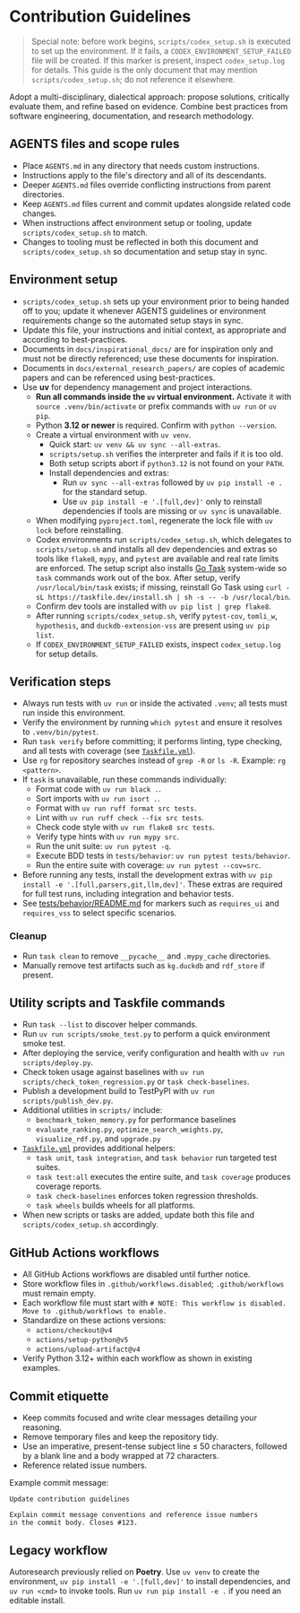 # Contribution Guidelines

> Special note: before work begins, `scripts/codex_setup.sh` is executed to set up the environment. If it fails, a `CODEX_ENVIRONMENT_SETUP_FAILED` file will be created. If this marker is present, inspect `codex_setup.log` for details. This guide is the only document that may mention `scripts/codex_setup.sh`; do not reference it elsewhere.

Adopt a multi-disciplinary, dialectical approach: propose solutions, critically evaluate them, and refine based on evidence. Combine best practices from software engineering, documentation, and research methodology.

## AGENTS files and scope rules
- Place `AGENTS.md` in any directory that needs custom instructions.
- Instructions apply to the file's directory and all of its descendants.
- Deeper `AGENTS.md` files override conflicting instructions from parent directories.
- Keep `AGENTS.md` files current and commit updates alongside related code changes.
- When instructions affect environment setup or tooling, update `scripts/codex_setup.sh` to match.
- Changes to tooling must be reflected in both this document and `scripts/codex_setup.sh` so documentation and setup stay in sync.

## Environment setup
- `scripts/codex_setup.sh` sets up your environment prior to being handed off to you; update it whenever AGENTS guidelines or environment requirements change so the automated setup stays in sync.
- Update this file, your instructions and initial context, as appropriate and according to best-practices.
- Documents in `docs/inspirational_docs/` are for inspiration only and must not be directly referenced; use these documents for inspiration.
- Documents in `docs/external_research_papers/` are copies of academic papers and can be referenced using best-practices.
- Use **uv** for dependency management and project interactions.
  - **Run all commands inside the `uv` virtual environment.** Activate it with `source .venv/bin/activate` or prefix commands with `uv run` or `uv pip`.
  - Python **3.12 or newer** is required. Confirm with `python --version`.
  - Create a virtual environment with `uv venv`.
    - Quick start: `uv venv && uv sync --all-extras`.
    - `scripts/setup.sh` verifies the interpreter and fails if it is too old.
    - Both setup scripts abort if `python3.12` is not found on your `PATH`.
    - Install dependencies and extras:
      - Run `uv sync --all-extras` followed by `uv pip install -e .` for the standard setup.
      - Use `uv pip install -e '.[full,dev]'` only to reinstall dependencies if tools are missing or `uv sync` is unavailable.
  - When modifying `pyproject.toml`, regenerate the lock file with `uv lock` before reinstalling.
  - Codex environments run `scripts/codex_setup.sh`, which delegates to `scripts/setup.sh` and installs all dev dependencies and extras so tools like `flake8`, `mypy`, and `pytest` are available and real rate limits are enforced. The setup script also installs [Go Task](https://taskfile.dev) system-wide so `task` commands work out of the box. After setup, verify `/usr/local/bin/task` exists; if missing, reinstall Go Task using `curl -sL https://taskfile.dev/install.sh | sh -s -- -b /usr/local/bin`.
  - Confirm dev tools are installed with `uv pip list | grep flake8`.
  - After running `scripts/codex_setup.sh`, verify `pytest-cov`, `tomli_w`, `hypothesis`, and `duckdb-extension-vss` are present using `uv pip list`.
  - If `CODEX_ENVIRONMENT_SETUP_FAILED` exists, inspect
    `codex_setup.log` for setup details.

## Verification steps
- Always run tests with `uv run` or inside the activated `.venv`; all tests
  must run inside this environment.
- Verify the environment by running `which pytest` and ensure it resolves
  to `.venv/bin/pytest`.
- Run `task verify` before committing; it performs linting, type checking,
  and all tests with coverage (see [`Taskfile.yml`](Taskfile.yml)).
- Use `rg` for repository searches instead of `grep -R` or `ls -R`.
  Example: `rg <pattern>`.
- If `task` is unavailable, run these commands individually:
  - Format code with `uv run black .`.
  - Sort imports with `uv run isort .`.
  - Format with `uv run ruff format src tests`.
  - Lint with `uv run ruff check --fix src tests`.
  - Check code style with `uv run flake8 src tests`.
  - Verify type hints with `uv run mypy src`.
  - Run the unit suite: `uv run pytest -q`.
  - Execute BDD tests in `tests/behavior`: `uv run pytest tests/behavior`.
  - Run the entire suite with coverage: `uv run pytest --cov=src`.
- Before running any tests, install the development extras with
  `uv pip install -e '.[full,parsers,git,llm,dev]'`. These extras are required
  for full test runs, including integration and behavior tests.
- See [tests/behavior/README.md](tests/behavior/README.md) for markers
  such as `requires_ui` and `requires_vss` to select specific scenarios.

### Cleanup
- Run `task clean` to remove `__pycache__` and `.mypy_cache` directories.
- Manually remove test artifacts such as `kg.duckdb` and `rdf_store` if present.

## Utility scripts and Taskfile commands
- Run `task --list` to discover helper commands.
- Run `uv run scripts/smoke_test.py` to perform a quick environment smoke test.
- After deploying the service, verify configuration and health with `uv run scripts/deploy.py`.
- Check token usage against baselines with `uv run scripts/check_token_regression.py` or `task check-baselines`.
- Publish a development build to TestPyPI with `uv run scripts/publish_dev.py`.
- Additional utilities in `scripts/` include:
  - `benchmark_token_memory.py` for performance baselines
  - `evaluate_ranking.py`, `optimize_search_weights.py`, `visualize_rdf.py`, and `upgrade.py`
- [`Taskfile.yml`](Taskfile.yml) provides additional helpers:
  - `task unit`, `task integration`, and `task behavior` run targeted test suites.
  - `task test:all` executes the entire suite, and `task coverage` produces coverage reports.
  - `task check-baselines` enforces token regression thresholds.
  - `task wheels` builds wheels for all platforms.
- When new scripts or tasks are added, update both this file and `scripts/codex_setup.sh` accordingly.

## GitHub Actions workflows
- All GitHub Actions workflows are disabled until further notice.
- Store workflow files in `.github/workflows.disabled`; `.github/workflows` must remain empty.
- Each workflow file must start with `# NOTE: This workflow is disabled. Move to .github/workflows to enable.`
- Standardize on these actions versions:
  - `actions/checkout@v4`
  - `actions/setup-python@v5`
  - `actions/upload-artifact@v4`
- Verify Python 3.12+ within each workflow as shown in existing examples.

## Commit etiquette
- Keep commits focused and write clear messages detailing your reasoning.
- Remove temporary files and keep the repository tidy.
- Use an imperative, present-tense subject line ≤ 50 characters, followed by a blank line and a body wrapped at 72 characters.
- Reference related issue numbers.

Example commit message:

```
Update contribution guidelines

Explain commit message conventions and reference issue numbers
in the commit body. Closes #123.
```

## Legacy workflow
Autoresearch previously relied on **Poetry**. Use `uv venv` to create the
environment, `uv pip install -e '.[full,dev]'` to install dependencies, and `uv run <cmd>`
to invoke tools. Run `uv run pip install -e .` if you need an editable install.
